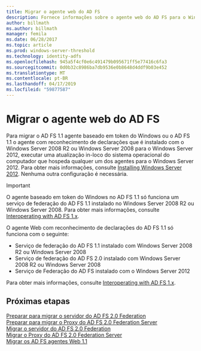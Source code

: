 ```yaml
---
title: Migrar o agente web do AD FS
description: Fornece informações sobre o agente web do AD FS para o Windows Server 2012.
author: billmath
ms.author: billmath
manager: femila
ms.date: 06/28/2017
ms.topic: article
ms.prod: windows-server-threshold
ms.technology: identity-adfs
ms.openlocfilehash: 945a5f4cf0e6c491479b095671ff5e77416c6fa3
ms.sourcegitcommit: 0d0b32c8986ba7db9536e0b8648d4ddf9b03e452
ms.translationtype: MT
ms.contentlocale: pt-BR
ms.lasthandoff: 04/17/2019
ms.locfileid: "59877587"
---
```

# <a name="migrate-the-ad-fs-web-agent"></a>Migrar o agente web do AD FS

Para migrar o AD FS 1.1 agente baseado em token do Windows ou o AD FS 1.1 o agente com reconhecimento de declarações que é instalado com o Windows Server 2008 R2 ou Windows Server 2008 para o Windows Server 2012, executar uma atualização in-loco do sistema operacional do computador que hospeda qualquer um dos agentes para o Windows Server 2012. Para obter mais informações, consulte [Installing Windows Server 2012](https://technet.microsoft.com/library/jj134246.aspx). Nenhuma outra configuração é necessária.  
  
> [!IMPORTANT]
>  O agente baseado em token do Windows no AD FS 1.1 só funciona um serviço de federação do AD FS 1.1 instalado no Windows Server 2008 R2 ou Windows Server 2008. Para obter mais informações, consulte [Interoperating with AD FS 1.x](Interoperating-with-AD-FS-1.x.md).  
>   
>  O agente Web com reconhecimento de declarações do AD FS 1.1 só funciona com o seguinte:  
>   
>  -   Serviço de federação do AD FS 1.1 instalado com Windows Server 2008 R2 ou Windows Server 2008  
> -   Serviço de federação do AD FS 2.0 instalado com Windows Server 2008 R2 ou Windows Server 2008  
> -   Serviço de Federação do AD FS instalado com o Windows Server 2012  
>   
>  Para obter mais informações, consulte [Interoperating with AD FS 1.x](Interoperating-with-AD-FS-1.x.md).  
  
  
## <a name="next-steps"></a>Próximas etapas
 [Preparar para migrar o servidor do AD FS 2.0 Federation](prepare-to-migrate-ad-fs-fed-server.md)   
 [Preparar para migrar o Proxy do AD FS 2.0 Federation Server](prepare-to-migrate-ad-fs-fed-proxy.md)   
 [Migrar o servidor do AD FS 2.0 Federation](migrate-the-ad-fs-fed-server.md)   
 [Migrar o Proxy do AD FS 2.0 Federation Server](migrate-the-ad-fs-2-fed-server-proxy.md)   
 [Migrar os AD FS agentes Web 1.1](migrate-the-ad-fs-web-agent.md)